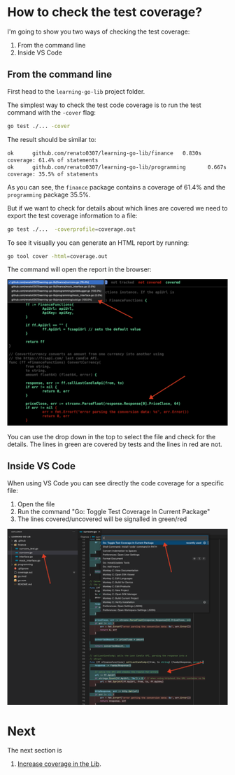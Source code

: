 # How to check the test coverage?

I'm going to show you two ways of checking the test coverage:

1. From the command line
1. Inside VS Code

## From the command line

First head to the `learning-go-lib` project folder.

The simplest way to check the test code coverage is to run the test command 
with the `-cover` flag:

```sh
go test ./... -cover
```

The result should be similar to:

```terminal
ok      github.com/renato0307/learning-go-lib/finance   0.830s  coverage: 61.4% of statements
ok      github.com/renato0307/learning-go-lib/programming       0.667s  coverage: 35.5% of statements
```

As you can see, the `finance` package contains a coverage of 61.4% and the
`programming` package 35.5%. 

But if we want to check for details about which lines are covered we need to
export the test coverage information to a file:

```sh
go test ./...  -coverprofile=coverage.out
```

To see it visually you can generate an HTML report by running:

```sh
go tool cover -html=coverage.out
```

The command will open the report in the browser:

![Test Coverage Report](assets/testcoverage.png)

You can use the drop down in the top to select the file and check for the
details. The lines in green are covered by tests and the lines in red are not.

## Inside VS Code

When using VS Code you can see directly the code coverage for a specific file:

1. Open the file
1. Run the command "Go: Toggle Test Coverage In Current Package"
1. The lines covered/uncovered will be signalled in green/red

![Test Coverage VS Code](assets/testcoverage-vscode.png)

# Next
 
The next section is
1. [Increase coverage in the Lib](it8-lib-test-code-coverage.md).